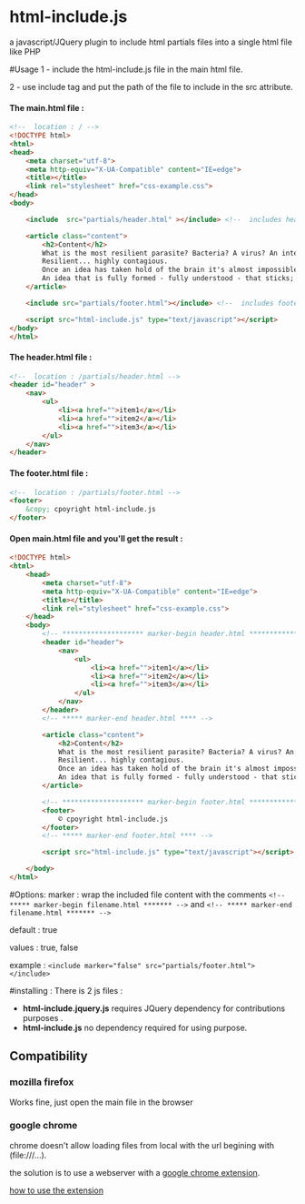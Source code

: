 # html-include.js
a javascript/JQuery plugin to include html partials files into a single html file like PHP

#Usage
1 - include the html-include.js file in the main html file.

2 - use include tag and put the path of the file to include in the src attribute.

#### The main.html file :

```html
<!--  location : / -->
<!DOCTYPE html>
<html>
<head>
    <meta charset="utf-8">
    <meta http-equiv="X-UA-Compatible" content="IE=edge">
    <title></title>
    <link rel="stylesheet" href="css-example.css">
</head>
<body>

    <include  src="partials/header.html" ></include> <!--  includes header-->

    <article class="content">
        <h2>Content</h2>
        What is the most resilient parasite? Bacteria? A virus? An intestinal worm? An idea. 
        Resilient... highly contagious. 
        Once an idea has taken hold of the brain it's almost impossible to eradicate. 
        An idea that is fully formed - fully understood - that sticks; right in there somewhere.
    </article>

    <include src="partials/footer.html"></include> <!--  includes footer-->

    <script src="html-include.js" type="text/javascript"></script>
</body>
</html>
```

#### The header.html file :

```html
<!--  location : /partials/header.html -->
<header id="header" >
    <nav>
        <ul>
            <li><a href="">item1</a></li>
            <li><a href="">item2</a></li>
            <li><a href="">item3</a></li>
        </ul>
    </nav>
</header>
```

#### The footer.html file :

```html
<!--  location : /partials/footer.html -->
<footer>
    &copy; cpoyright html-include.js
</footer>
```

#### Open main.html file and you'll get the result : 

```html
<!DOCTYPE html>
<html>
    <head>
        <meta charset="utf-8">
        <meta http-equiv="X-UA-Compatible" content="IE=edge">
        <title></title>
        <link rel="stylesheet" href="css-example.css">
    </head>
    <body>
        <!-- ******************** marker-begin header.html ******************* -->
        <header id="header">
            <nav>
                <ul>
                    <li><a href="">item1</a></li>
                    <li><a href="">item2</a></li>
                    <li><a href="">item3</a></li>
                </ul>
            </nav>
        </header>
        <!-- ***** marker-end header.html **** -->

        <article class="content">
            <h2>Content</h2>
            What is the most resilient parasite? Bacteria? A virus? An intestinal worm? An idea. 
            Resilient... highly contagious. 
            Once an idea has taken hold of the brain it's almost impossible to eradicate. 
            An idea that is fully formed - fully understood - that sticks; right in there somewhere.
        </article>

        <!-- ******************** marker-begin footer.html ******************* -->    
        <footer>
            © cpoyright html-include.js
        </footer>
        <!-- ***** marker-end footer.html **** -->

        <script src="html-include.js" type="text/javascript"></script>

    </body>
</html>
```
#Options: 
marker : wrap the included file content with the comments `<!-- ***** marker-begin filename.html ******* -->` and `<!-- ***** marker-end filename.html ******* -->`

default : true

values : true, false

example : `<include marker="false" src="partials/footer.html"></include>`

#installing :
There is 2 js files :
- **html-include.jquery.js** requires JQuery dependency for contributions purposes . 
- **html-include.js** no dependency required  for using purpose. 

## Compatibility
###  mozilla firefox
Works fine, just open the main file in the browser

###  google chrome
chrome doesn't allow loading files from local with the url begining with (file:///...).

the solution is to use a webserver with a [google chrome extension](https://chrome.google.com/webstore/detail/web-server-for-chrome/ofhbbkphhbklhfoeikjpcbhemlocgigb?utm_source=chrome-app-launcher-info-dialog).

[how to use the extension](https://www.youtube.com/watch?v=AK6swHiPtew)
